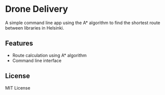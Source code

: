# Drone Delivery
A simple command line app using the A* algorithm to find the shortest route between libraries in Helsinki.

## Features
- Route calculation using A* algorithm
- Command line interface

## **License**  
MIT License  
